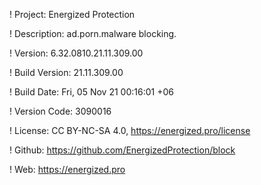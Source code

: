 ! Project: Energized Protection

! Description: ad.porn.malware blocking.

! Version: 6.32.0810.21.11.309.00

! Build Version: 21.11.309.00

! Build Date: Fri, 05 Nov 21 00:16:01 +06

! Version Code: 3090016

! License: CC BY-NC-SA 4.0, https://energized.pro/license

! Github: https://github.com/EnergizedProtection/block

! Web: https://energized.pro
